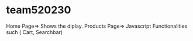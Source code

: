 # team520230
Home Page=> Shows the diplay.  Products Page=> Javascript Functionalities such ( Cart, Searchbar)
